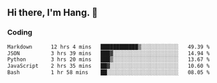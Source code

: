 ## Hi there, I'm Hang. 👋

### Coding

<!--START_SECTION:waka-->

```txt
Markdown      12 hrs 4 mins   ████████████▒░░░░░░░░░░░░   49.39 %
JSON          3 hrs 39 mins   ███▓░░░░░░░░░░░░░░░░░░░░░   14.94 %
Python        3 hrs 20 mins   ███▒░░░░░░░░░░░░░░░░░░░░░   13.67 %
JavaScript    2 hrs 35 mins   ██▓░░░░░░░░░░░░░░░░░░░░░░   10.60 %
Bash          1 hr 58 mins    ██░░░░░░░░░░░░░░░░░░░░░░░   08.05 %
```

<!--END_SECTION:waka-->
